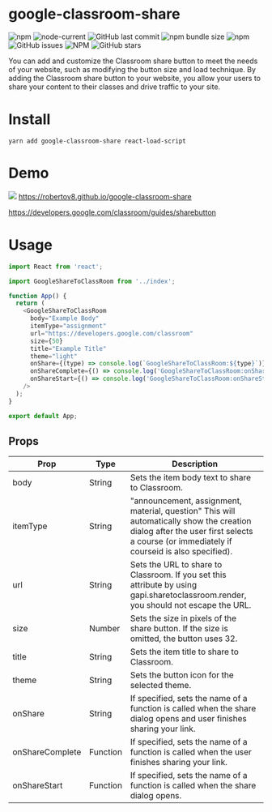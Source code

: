 # google-classroom-share

<a><img alt="npm" src="https://img.shields.io/npm/v/google-classroom-share?&style=flat-square"></a>
<a><img alt="node-current" src="https://img.shields.io/node/v/google-classroom-share?style=flat-square"></a>
<a><img alt="GitHub last commit" src="https://img.shields.io/github/last-commit/robertov8/google-classroom-share?style=flat-square"></a>
<a><img alt="npm bundle size" src="https://img.shields.io/bundlephobia/min/google-classroom?style=flat-square"></a>
<a><img alt="npm" src="https://img.shields.io/npm/dm/google-classroom"></a>
<a><img alt="GitHub issues" src="https://img.shields.io/github/issues/robertov8/google-classroom"></a>
<a><img alt="NPM" src="https://img.shields.io/npm/l/google-classroom"></a>
<a><img alt="GitHub stars" src="https://img.shields.io/github/stars/robertov8/google-classroom?style=flat-square"></a>

You can add and customize the Classroom share button to meet the needs of your 
website, such as modifying the button size and load technique. By adding the Classroom
share button to your website, you allow your users to share your content to their 
classes and drive traffic to your site.

# Install 
```
yarn add google-classroom-share react-load-script
```

# Demo
![](./assets/sharebutton.gif)
https://robertov8.github.io/google-classroom-share

https://developers.google.com/classroom/guides/sharebutton


# Usage
```javascript
import React from 'react';

import GoogleShareToClassRoom from '../index';

function App() {
  return (
    <GoogleShareToClassRoom
      body="Example Body"
      itemType="assignment"
      url="https://developers.google.com/classroom"
      size={50}
      title="Example Title"
      theme="light"
      onShare={(type) => console.log(`GoogleShareToClassRoom:${type}`)}
      onShareComplete={() => console.log('GoogleShareToClassRoom:onShareComplete')}
      onShareStart={() => console.log('GoogleShareToClassRoom:onShareStart')}
    />
  );
}

export default App;
```

## Props
| Prop            |  Type    | Description
| --------------- | -------- | -----------
| body            | String   | Sets the item body text to share to Classroom.
| itemType        | String   | "announcement, assignment, material, question" This will automatically show the creation dialog after the user first selects a course (or immediately if courseid is also specified).
| url             | String   | Sets the URL to share to Classroom. If you set this attribute by using gapi.sharetoclassroom.render, you should not escape the URL.
| size            | Number   | Sets the size in pixels of the share button. If the size is omitted, the button uses 32.
| title           | String   | Sets the item title to share to Classroom.
| theme           | String   | Sets the button icon for the selected theme.
| onShare         | String   | If specified, sets the name of a function is called when the share dialog opens and user finishes sharing your link.
| onShareComplete | Function | If specified, sets the name of a function is called when the user finishes sharing your link.
| onShareStart    | Function | If specified, sets the name of a function is called when the share dialog opens. 
